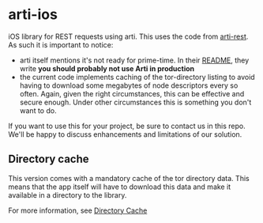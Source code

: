 # arti-ios

iOS library for REST requests using arti.
This uses the code from [arti-rest](https://github.com/c4dt/arti-rest).
As such it is important to notice:

- arti itself mentions it's not ready for prime-time. In their
  [README](https://gitlab.torproject.org/tpo/core/arti/-/blob/main/README.md), they write
  **you should probably not use Arti in production**
- the current code implements caching of the tor-directory listing to avoid having
  to download some megabytes of node descriptors every so often. Again, given the right
  circumstances, this can be effective and secure enough. Under other circumstances
  this is something you don't want to do.

If you want to use this for your project, be sure to contact us in this repo.
We'll be happy to discuss enhancements and limitations of our solution.

## Directory cache

This version comes with a mandatory cache of the tor directory data.
This means that the app itself will have to download this data and make
it available in a directory to the library.

For more information, see [Directory Cache](https://github.com/c4dt/arti-rest/blob/directory_scripts/tools/README.md)